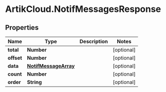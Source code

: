 # ArtikCloud.NotifMessagesResponse

## Properties
Name | Type | Description | Notes
------------ | ------------- | ------------- | -------------
**total** | **Number** |  | [optional] 
**offset** | **Number** |  | [optional] 
**data** | [**NotifMessageArray**](NotifMessageArray.md) |  | [optional] 
**count** | **Number** |  | [optional] 
**order** | **String** |  | [optional] 


